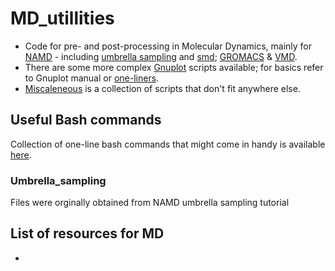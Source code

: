 # MD_utillities

- Code for pre- and post-processing in Molecular Dynamics, mainly for [NAMD](/namd/) - including [umbrella sampling](/umbrella_sampling) and [smd](/SMD/); [GROMACS](/gromacs/) & [VMD](/vmd_scripts/).
- There are some more complex [Gnuplot](/Gnuplot/) scripts available; for basics refer to Gnuplot manual or [one-liners](ONE_LINERS.md).
- [Miscaleneous](/misc) is a collection of scripts that don't fit anywhere else.

## Useful Bash commands
Collection of one-line bash commands that might come in handy is available [here](ONE_LINERS.md).

### Umbrella_sampling
Files were orginally obtained from NAMD umbrella sampling tutorial

## List of resources for MD
- 
